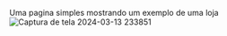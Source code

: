 Uma pagina simples mostrando um exemplo de uma loja![Captura de tela 2024-03-13 233851](https://github.com/Pois8nn/HTML/assets/161748814/ce2ce5e9-b9cb-4bc1-b567-84d590ace4cc)
